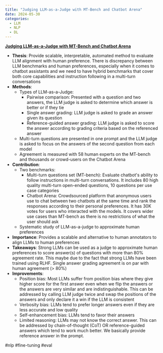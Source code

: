 ```yaml
---
title: "Judging LLM-as-a-Judge with MT-Bench and Chatbot Arena"
date: 2024-05-30
categories:
  - LLM
  - NLP
  - DL
---
```


[**Judging LLM-as-a-Judge with MT-Bench and Chatbot Arena**](http://arxiv.org/abs/2306.05685)

- **Thesis**: Provide scalable, interpretable, automated method to evaluate
  LLM alignment with human preference. There is discrepancy between LLM
  benchmarks and human preferences, especially when it comes to chatbot
  assistants and we need to have hybrid benchmarks that cover both core
  capabilities and instruction following in a multi-turn conversations
- **Methods**:
  - Types of LLM-as-a-Judge:
    - Pairwise comparison: Presented with a question and two answers, the LLM judge is asked to determine which answer is better or if they tie
    - Single answer grading: LLM judge is asked to grade an answer given its question
    - Reference-guided answer grading: LLM judge is asked to score the answer according to grading criteria based on the referenced answer
  - Multi-turn questions are presented in one prompt and the LLM judge is asked to focus on the answers of the second question from each model
  - Agreement is measured with 58 human experts on the MT-bench and thousands or crowd-users on the Chatbot Arena
- **Contribution**:
  - Two benchmarks:
    - Multi-turn questions set (MT-bench): Evaluate chatbot's ability to follow
      instructions in multi-turn conversations. It includes 80 high quality
      multi-turn open-ended questions, 10 questions per use case categories
    - Chatbot Arena: Crowdsourced platform that anonymous users use to chat
      between two chatbots at the same time and rank the responses according to their personal preferences. It has 30K votes for users who interacted with the models. It covers wider use cases than MT-bench as there is no restrictions of what the user should ask
  - Systematic study of LLM-as-a-judge to approximate human preferences
- **Importance**: Provides a scalable and alternative to human annotators to align LLMs to human preferences
- **Takeaways**: Strong LLMs can be used as a judge to approximate human preferences to score answer(s) of questions with more than 80% agreement rate. This maybe due to the fact that strong LLMs have been trained using RLHF. Single answer grading agreement is on par with human agreement (> 80%)
- **Improvements**:
  - Position bias: Most LLMs suffer from position bias where they give higher score for the first answer even when we flip the answers or the answers are very similar and are indistinguishable. This can be addressed by calling LLM judge twice and swap the positions of the answers and only declare it a win if the LLM is consistent
  - Verbosity bias: LLMs tend to prefer longer answers even if they are less accurate and low quality
  - Self-enhancement bias: LLMs tend to favor their answers
  - Limited reasoning: LLMs may not know the correct answer. This can be addressed by chain-of-thought (CoT) OR reference-guided answers which tend to work much better. We basically provide reference answer in the prompt.

#nlp #fine-tuning #eval
